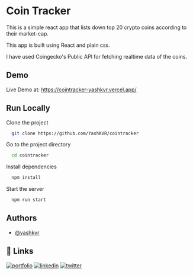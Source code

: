 
# Coin Tracker

This is a simple react app that lists down top 20 crypto coins according to their market-cap.

This app is built using React and plain css.

I have used Coingecko's Public API for fetching realtime data of the coins. 
## Demo

Live Demo at: https://cointracker-yashkvr.vercel.app/


## Run Locally

Clone the project

```bash
  git clone https://github.com/YashKVR/cointracker
```

Go to the project directory

```bash
  cd cointracker
```

Install dependencies

```bash
  npm install
```

Start the server

```bash
  npm run start
```


## Authors

- [@yashkvr](https://www.github.com/yashkvr)


## 🔗 Links
[![portfolio](https://img.shields.io/badge/my_portfolio-000?style=for-the-badge&logo=ko-fi&logoColor=white)](https://www.yashkvr.com/)
[![linkedin](https://img.shields.io/badge/linkedin-0A66C2?style=for-the-badge&logo=linkedin&logoColor=white)](https://www.linkedin.com/in/yashkhanvilkar/)
[![twitter](https://img.shields.io/badge/youtube-000?style=for-the-badge&logo=youtube&logoColor=red)](https://www.youtube.com/@yashkvr)
